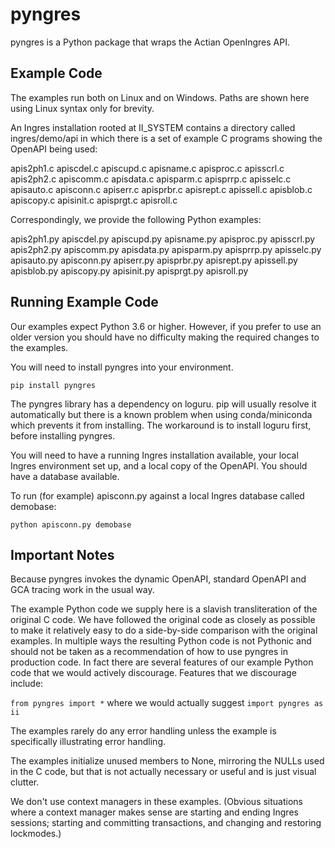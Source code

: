 # pyngres

pyngres is a Python package that wraps the Actian OpenIngres API.

## Example Code

The examples run both on Linux and on Windows. Paths are shown here using
Linux syntax only for brevity.

An Ingres installation rooted at II_SYSTEM contains a directory called
ingres/demo/api in which there is a set of example C programs showing the
OpenAPI being used:

apis2ph1.c  apiscdel.c  apiscupd.c  apisname.c  apisproc.c  apisscrl.c
apis2ph2.c  apiscomm.c  apisdata.c  apisparm.c  apisprrp.c  apisselc.c
apisauto.c  apisconn.c  apiserr.c   apisprbr.c  apisrept.c  apissell.c
apisblob.c  apiscopy.c  apisinit.c  apisprgt.c  apisroll.c

Correspondingly, we provide the following Python examples:

apis2ph1.py  apiscdel.py  apiscupd.py  apisname.py  apisproc.py  apisscrl.py
apis2ph2.py  apiscomm.py  apisdata.py  apisparm.py  apisprrp.py  apisselc.py
apisauto.py  apisconn.py  apiserr.py   apisprbr.py  apisrept.py  apissell.py
apisblob.py  apiscopy.py  apisinit.py  apisprgt.py  apisroll.py

## Running Example Code

Our examples expect Python 3.6 or higher. However, if you prefer to use an
older version you should have no difficulty making the required changes to 
the examples.

You will need to install pyngres into your environment.
```
pip install pyngres
```

The pyngres library has a dependency on loguru. pip will usually resolve
it automatically but there is a known problem when using conda/miniconda
which prevents it from installing. The workaround is to install loguru
first, before installing pyngres.

You will need to have a running Ingres installation available, your local
Ingres environment set up, and a local copy of the OpenAPI. You should have
a database available.

To run (for example) apisconn.py against a local Ingres database called
demobase:
```
python apisconn.py demobase
```

## Important Notes

Because pyngres invokes the dynamic OpenAPI, standard OpenAPI and GCA tracing
work in the usual way.

The example Python code we supply here is a slavish transliteration of the 
original C code. We have followed the original code as closely as possible
to make it relatively easy to do a side-by-side comparison with the original
examples. In multiple ways the resulting Python code is not Pythonic and should
not be taken as a recommendation of how to use pyngres in production code.
In fact there are several features of our example Python code that we would
actively discourage. Features that we discourage include:

```from pyngres import *```
where we would actually suggest 
```import pyngres as ii```

The examples rarely do any error handling unless the example is specifically 
illustrating error handling.

The examples initialize unused members to None, mirroring the NULLs used
in the C code, but that is not actually necessary or useful and is just
visual clutter.

We don't use context managers in these examples. (Obvious situations where
a context manager makes sense are starting and ending Ingres sessions;
starting and committing transactions, and changing and restoring lockmodes.)

